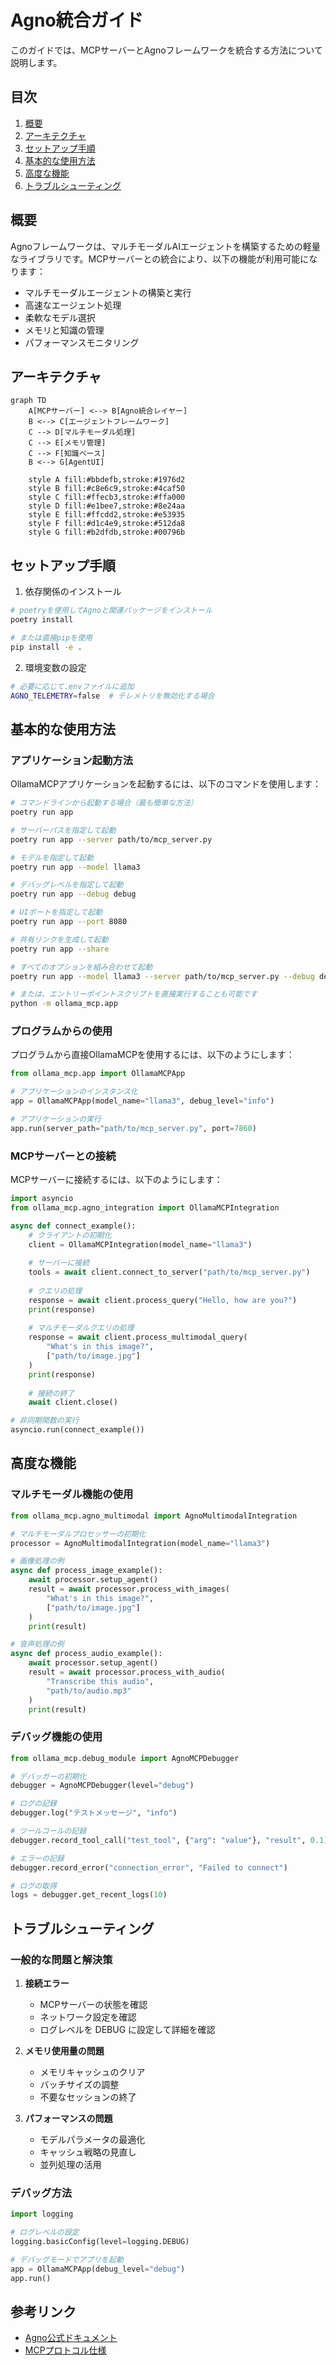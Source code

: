 # Agno統合ガイド

このガイドでは、MCPサーバーとAgnoフレームワークを統合する方法について説明します。

## 目次

1. [概要](#概要)
2. [アーキテクチャ](#アーキテクチャ)
3. [セットアップ手順](#セットアップ手順)
4. [基本的な使用方法](#基本的な使用方法)
5. [高度な機能](#高度な機能)
6. [トラブルシューティング](#トラブルシューティング)

## 概要

Agnoフレームワークは、マルチモーダルAIエージェントを構築するための軽量なライブラリです。MCPサーバーとの統合により、以下の機能が利用可能になります：

- マルチモーダルエージェントの構築と実行
- 高速なエージェント処理
- 柔軟なモデル選択
- メモリと知識の管理
- パフォーマンスモニタリング

## アーキテクチャ

```mermaid
graph TD
    A[MCPサーバー] <--> B[Agno統合レイヤー]
    B <--> C[エージェントフレームワーク]
    C --> D[マルチモーダル処理]
    C --> E[メモリ管理]
    C --> F[知識ベース]
    B <--> G[AgentUI]
    
    style A fill:#bbdefb,stroke:#1976d2
    style B fill:#c8e6c9,stroke:#4caf50
    style C fill:#ffecb3,stroke:#ffa000
    style D fill:#e1bee7,stroke:#8e24aa
    style E fill:#ffcdd2,stroke:#e53935
    style F fill:#d1c4e9,stroke:#512da8
    style G fill:#b2dfdb,stroke:#00796b
```

## セットアップ手順

1. 依存関係のインストール

```bash
# poetryを使用してAgnoと関連パッケージをインストール
poetry install

# または直接pipを使用
pip install -e .
```

2. 環境変数の設定

```bash
# 必要に応じて.envファイルに追加
AGNO_TELEMETRY=false  # テレメトリを無効化する場合
```

## 基本的な使用方法

### アプリケーション起動方法

OllamaMCPアプリケーションを起動するには、以下のコマンドを使用します：

```bash
# コマンドラインから起動する場合（最も簡単な方法）
poetry run app

# サーバーパスを指定して起動
poetry run app --server path/to/mcp_server.py

# モデルを指定して起動
poetry run app --model llama3

# デバッグレベルを指定して起動
poetry run app --debug debug

# UIポートを指定して起動
poetry run app --port 8080

# 共有リンクを生成して起動
poetry run app --share

# すべてのオプションを組み合わせて起動
poetry run app --model llama3 --server path/to/mcp_server.py --debug debug --port 8080 --share

# または、エントリーポイントスクリプトを直接実行することも可能です
python -m ollama_mcp.app
```

### プログラムからの使用

プログラムから直接OllamaMCPを使用するには、以下のようにします：

```python
from ollama_mcp.app import OllamaMCPApp

# アプリケーションのインスタンス化
app = OllamaMCPApp(model_name="llama3", debug_level="info")

# アプリケーションの実行
app.run(server_path="path/to/mcp_server.py", port=7860)
```

### MCPサーバーとの接続

MCPサーバーに接続するには、以下のようにします：

```python
import asyncio
from ollama_mcp.agno_integration import OllamaMCPIntegration

async def connect_example():
    # クライアントの初期化
    client = OllamaMCPIntegration(model_name="llama3")
    
    # サーバーに接続
    tools = await client.connect_to_server("path/to/mcp_server.py")
    
    # クエリの処理
    response = await client.process_query("Hello, how are you?")
    print(response)
    
    # マルチモーダルクエリの処理
    response = await client.process_multimodal_query(
        "What's in this image?", 
        ["path/to/image.jpg"]
    )
    print(response)
    
    # 接続の終了
    await client.close()

# 非同期関数の実行
asyncio.run(connect_example())
```

## 高度な機能

### マルチモーダル機能の使用

```python
from ollama_mcp.agno_multimodal import AgnoMultimodalIntegration

# マルチモーダルプロセッサーの初期化
processor = AgnoMultimodalIntegration(model_name="llama3")

# 画像処理の例
async def process_image_example():
    await processor.setup_agent()
    result = await processor.process_with_images(
        "What's in this image?",
        ["path/to/image.jpg"]
    )
    print(result)

# 音声処理の例
async def process_audio_example():
    await processor.setup_agent()
    result = await processor.process_with_audio(
        "Transcribe this audio",
        "path/to/audio.mp3"
    )
    print(result)
```

### デバッグ機能の使用

```python
from ollama_mcp.debug_module import AgnoMCPDebugger

# デバッガーの初期化
debugger = AgnoMCPDebugger(level="debug")

# ログの記録
debugger.log("テストメッセージ", "info")

# ツールコールの記録
debugger.record_tool_call("test_tool", {"arg": "value"}, "result", 0.1)

# エラーの記録
debugger.record_error("connection_error", "Failed to connect")

# ログの取得
logs = debugger.get_recent_logs(10)
```

## トラブルシューティング

### 一般的な問題と解決策

1. **接続エラー**
   - MCPサーバーの状態を確認
   - ネットワーク設定を確認
   - ログレベルを DEBUG に設定して詳細を確認

2. **メモリ使用量の問題**
   - メモリキャッシュのクリア
   - バッチサイズの調整
   - 不要なセッションの終了

3. **パフォーマンスの問題**
   - モデルパラメータの最適化
   - キャッシュ戦略の見直し
   - 並列処理の活用

### デバッグ方法

```python
import logging

# ログレベルの設定
logging.basicConfig(level=logging.DEBUG)

# デバッグモードでアプリを起動
app = OllamaMCPApp(debug_level="debug")
app.run()
```

## 参考リンク

- [Agno公式ドキュメント](https://docs.agno.com)
- [MCPプロトコル仕様](https://mcp-protocol.org) 